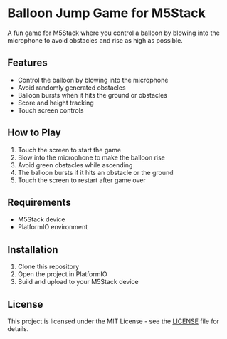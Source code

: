 # Balloon Jump Game for M5Stack

A fun game for M5Stack where you control a balloon by blowing into the microphone to avoid obstacles and rise as high as possible.

## Features

- Control the balloon by blowing into the microphone
- Avoid randomly generated obstacles
- Balloon bursts when it hits the ground or obstacles
- Score and height tracking
- Touch screen controls

## How to Play

1. Touch the screen to start the game
2. Blow into the microphone to make the balloon rise
3. Avoid green obstacles while ascending
4. The balloon bursts if it hits an obstacle or the ground
5. Touch the screen to restart after game over

## Requirements

- M5Stack device
- PlatformIO environment

## Installation

1. Clone this repository
2. Open the project in PlatformIO
3. Build and upload to your M5Stack device

## License

This project is licensed under the MIT License - see the [LICENSE](LICENSE) file for details.
